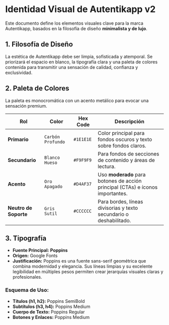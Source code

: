 # Identidad Visual de Autentikapp v2

Este documento define los elementos visuales clave para la marca Autentikapp, basados en la filosofía de diseño **minimalista y de lujo**.

## 1. Filosofía de Diseño

La estética de Autentikapp debe ser limpia, sofisticada y atemporal. Se priorizará el espacio en blanco, la tipografía clara y una paleta de colores contenida para transmitir una sensación de calidad, confianza y exclusividad.

## 2. Paleta de Colores

La paleta es monocromática con un acento metálico para evocar una sensación premium.

| Rol                 | Color                                                        | Hex Code      | Descripción                                                               |
| ------------------- | ------------------------------------------------------------ | ------------- | ------------------------------------------------------------------------- |
| **Primario**        | `Carbón Profundo`                                            | `#1E1E1E`     | Color principal para fondos oscuros y texto sobre fondos claros.        |
| **Secundario**      | `Blanco Hueso`                                               | `#F9F9F9`     | Para fondos de secciones de contenido y áreas de lectura.               |
| **Acento**          | `Oro Apagado`                                                | `#D4AF37`     | Uso **moderado** para botones de acción principal (CTAs) e íconos importantes. |
| **Neutro de Soporte** | `Gris Sutil`                                                 | `#CCCCCC`     | Para bordes, líneas divisorias y texto secundario o deshabilitado.      |

## 3. Tipografía

-   **Fuente Principal:** **Poppins**
-   **Origen:** Google Fonts
-   **Justificación:** Poppins es una fuente sans-serif geométrica que combina modernidad y elegancia. Sus líneas limpias y su excelente legibilidad en múltiples pesos permiten crear jerarquías visuales claras y profesionales.

### Esquema de Uso:

-   **Títulos (h1, h2):** Poppins SemiBold
-   **Subtítulos (h3, h4):** Poppins Medium
-   **Cuerpo de Texto:** Poppins Regular
-   **Botones y Enlaces:** Poppins Medium
